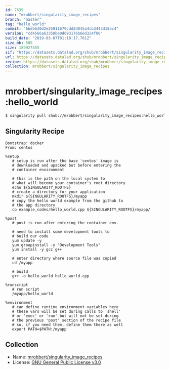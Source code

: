 ```yaml
---
id: 7639
name: "mrobbert/singularity_image_recipes"
branch: "master"
tag: "hello_world"
commit: "6beb630d2e25911679cdd2d045a4cb3443d18ac4"
version: "cd4566a63358be0d693176b66d324f00"
build_date: "2019-03-07T01:18:17.761Z"
size_mb: 585
size: 189927455
sif: "https://datasets.datalad.org/shub/mrobbert/singularity_image_recipes/hello_world/2019-03-07-6beb630d-cd4566a6/cd4566a63358be0d693176b66d324f00.simg"
url: https://datasets.datalad.org/shub/mrobbert/singularity_image_recipes/hello_world/2019-03-07-6beb630d-cd4566a6/
recipe: https://datasets.datalad.org/shub/mrobbert/singularity_image_recipes/hello_world/2019-03-07-6beb630d-cd4566a6/Singularity
collection: mrobbert/singularity_image_recipes
---
```


# mrobbert/singularity_image_recipes:hello_world

```bash
$ singularity pull shub://mrobbert/singularity_image_recipes:hello_world
```

## Singularity Recipe

```singularity
Bootstrap: docker
From: centos

%setup
   # setup is run after the base 'centos' image is
   # downloaded and upacked but before entering the 
   # container environment
   
   # this is the path on the local system to 
   # what will become your container's root directory
   echo ${SINGULARITY_ROOTFS}
   # create a directory for your application
   mkdir ${SINGULARITY_ROOTFS}/myapp
   # copy the hello world example from the github to 
   # the app directory
   cp example_codes/hello_world.cpp ${SINGULARITY_ROOTFS}/myapp/

%post
   # post is run after entering the container env. 
   
   # need to install some development tools to
   # build our code
   yum update -y
   yum groupinstall -y "Development Tools"
   yum install -y gcc g++
   
   # enter directory where source file was copied
   cd /myapp
   
   # build
   g++ -o hello_world hello_world.cpp

%runscript
   # run script
   /myapp/hello_world

%environment
   # can define runtime environment variables here
   # these vars will be set during calls to 'shell'
   # or 'exec' or 'run' but will not be set during
   # the previous 'post' section of the recipe file
   # so, if you need them, define them there as well
   export PATH=$PATH:/myapp
```

## Collection

 - Name: [mrobbert/singularity_image_recipes](https://github.com/mrobbert/singularity_image_recipes)
 - License: [GNU General Public License v3.0](https://api.github.com/licenses/gpl-3.0)


